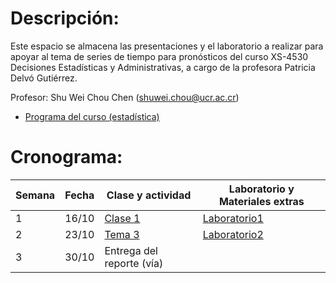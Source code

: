 # Descripción:

Este espacio se almacena las presentaciones y el laboratorio a realizar
para apoyar al tema de series de tiempo para pronósticos del curso
XS-4530 Decisiones Estadísticas y Administrativas, a cargo de la
profesora Patricia Delvó Gutiérrez.

Profesor: Shu Wei Chou Chen (<shuwei.chou@ucr.ac.cr>)

-   [Programa del curso
    (estadística)](https://estadistica.ucr.ac.cr/images/EEs/Documentos/Programas/2023/IIC/Bachi/Programa_XS-4530.pdf)

<!-- [Instrucciones para el trabajo final](instrucciones_trabajo.html) -->

# Cronograma:

| Semana | Fecha | Clase y actividad                      | Laboratorio y Materiales extras      |
|------------|------|------|--------------------------------------------------|
| 1      | 16/10 | [Clase 1](./Clase_1/presentacion.html) | [Laboratorio1](./Clase_1/lab.html)   |
| 2      | 23/10 | [Tema 3](./Clase_2/presentacion.html)  | [Laboratorio2]((./Clase_2/lab.html)) |
| 3      | 30/10 | Entrega del reporte (vía)              |                                      |
